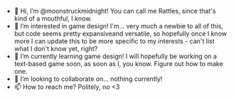 - 👋 Hi, I’m @moonstruckmidnight! You can call me Rattles, since that's kind of a mouthful, I know.
- 👀 I’m interested in game design! I'm... very much a newbie to all of this, but code seems pretty expansiveand versatile, so hopefully once I know more I can update this to be more specific to my interests - can't list what I don't know yet, right?
- 🌱 I’m currently learning game design! I will hopefully be working on a text-based game soon, as soon as I, you know. Figure out how to make one.
- 💞️ I’m looking to collaborate on... nothing currently!
- 📫 How to reach me? Politely, no <3

<!---
moonstruckmidnight/moonstruckmidnight is a ✨ special ✨ repository because its `README.md` (this file) appears on your GitHub profile.
You can click the Preview link to take a look at your changes.
--->
